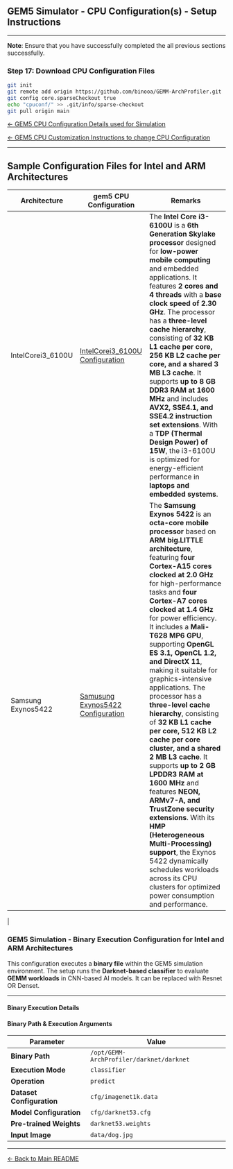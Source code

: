 ## GEM5 Simulator - CPU Configuration(s) - Setup Instructions

---

**Note**: Ensure that you have successfully completed the all previous sections successfully.


### Step 17: Download CPU Configuration Files
```bash
git init
git remote add origin https://github.com/binooa/GEMM-ArchProfiler.git
git config core.sparseCheckout true
echo "cpuconf/" >> .git/info/sparse-checkout
git pull origin main
```
[← GEM5 CPU Configuration Details used for Simulation](gem5cpuconf.md)

[← GEM5 CPU Customization Instructions to change CPU Configuration](gem5cpugeneric.md)

---

## Sample Configuration Files for Intel and ARM Architectures



| Architecture | gem5 CPU Configuration | Remarks |
|----------|----------|----------|
| IntelCorei3_6100U   | [IntelCorei3_6100U Configuration](https://github.com/binooa/GEMM-ArchProfiler/blob/main/cpuconf/IntelCorei3_6100U.py)   | The **Intel Core i3-6100U** is a **6th Generation Skylake processor** designed for **low-power mobile computing** and embedded applications. It features **2 cores and 4 threads** with a **base clock speed of 2.30 GHz**. The processor has a **three-level cache hierarchy**, consisting of **32 KB L1 cache per core, 256 KB L2 cache per core, and a shared 3 MB L3 cache**. It supports **up to 8 GB DDR3 RAM at 1600 MHz** and includes **AVX2, SSE4.1, and SSE4.2 instruction set extensions**. With a **TDP (Thermal Design Power) of 15W**, the i3-6100U is optimized for energy-efficient performance in **laptops and embedded systems**.|
| Samsung Exynos5422   | [Samusung Exynos5422 Configuration](https://github.com/binooa/GEMM-ArchProfiler/blob/main/cpuconf/exynos5422.py)   | The **Samsung Exynos 5422** is an **octa-core mobile processor** based on **ARM big.LITTLE architecture**, featuring **four Cortex-A15 cores clocked at 2.0 GHz** for high-performance tasks and **four Cortex-A7 cores clocked at 1.4 GHz** for power efficiency. It includes a **Mali-T628 MP6 GPU**, supporting **OpenGL ES 3.1, OpenCL 1.2, and DirectX 11**, making it suitable for graphics-intensive applications. The processor has a **three-level cache hierarchy**, consisting of **32 KB L1 cache per core, 512 KB L2 cache per core cluster, and a shared 2 MB L3 cache**. It supports **up to 2 GB LPDDR3 RAM at 1600 MHz** and features **NEON, ARMv7-A, and TrustZone security extensions**. With its **HMP (Heterogeneous Multi-Processing) support**, the Exynos 5422 dynamically schedules workloads across its CPU clusters for optimized power consumption and performance.
   |



### GEM5 Simulation - Binary Execution Configuration for Intel and ARM Architectures
This configuration executes a **binary file** within the GEM5 simulation environment. The setup runs the **Darknet-based classifier** to evaluate **GEMM workloads** in CNN-based AI models. It can be replaced with Resnet OR Denset.

---

#### **Binary Execution Details**
#### **Binary Path & Execution Arguments**
| Parameter | Value |
|-----------|----------------------------------------------------------|
| **Binary Path** | `/opt/GEMM-ArchProfiler/darknet/darknet` |
| **Execution Mode** | `classifier` |
| **Operation** | `predict` |
| **Dataset Configuration** | `cfg/imagenet1k.data` |
| **Model Configuration** | `cfg/darknet53.cfg` |
| **Pre-trained Weights** | `darknet53.weights` |
| **Input Image** | `data/dog.jpg` |

---


[← Back to Main README](../README.md)